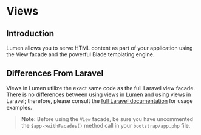 # Views

## Introduction

Lumen allows you to serve HTML content as part of your application using the View facade and the powerful Blade templating engine.

## Differences From Laravel

Views in Lumen utilize the exact same code as the full Laravel view facade. There is no differences between using views in Lumen and using views in Laravel; therefore, please consult the [full Laravel documentation](https://laravel.com/docs/views) for usage examples.

> **Note:** Before using the `View` facade, be sure you have uncommented the `$app->withFacades()` method call in your `bootstrap/app.php` file.
